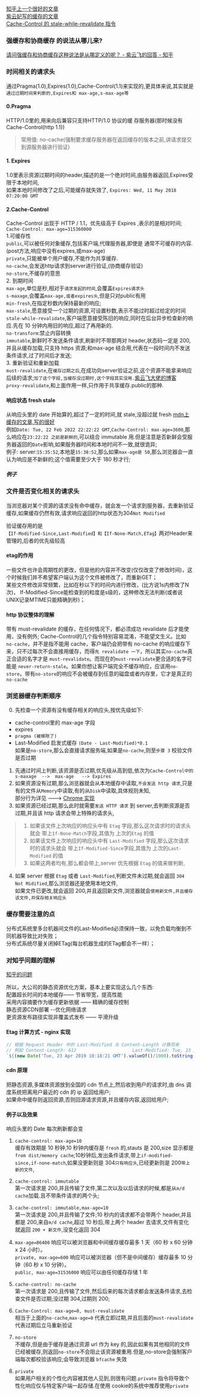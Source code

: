 [知乎上一个很好的文章](https://www.zhihu.com/question/20790576)  
[紫云妃写的缓存的文章](https://zhuanlan.zhihu.com/p/60357719)  
[Cache-Control 的 stale-while-revalidate 指令](https://zhuanlan.zhihu.com/p/64694485)  
### 强缓存和协商缓存 的说法从哪儿来? 
[请问强缓存和协商缓存这种说法是从哪定义的呢？ - 紫云飞的回答 - 知乎]( https://www.zhihu.com/question/422019386/answer/1486953396)

### 时间相关的请求头 
通过Pragma(1.0),Expires(1.0),Cache-Control(1.1)来实现的,更具体来说,其实就是`通过过期时间来判断的,Expires和 max-age,s-max-age等`  
#### 0.Pragma  
HTTP/1.0里的,用来向后兼容只支持HTTP/1.0 协议的缓 存服务器(那时候没有Cache-Control(http 1.1))  
>常用值: no-cache(强制要求缓存服务器在返回缓存的版本之前,讲请求提交到源服务器进行验证)  
#### 1. Expires
1.0里表示资源过期时间的header,描述的是一个绝对时间,由服务器返回,Expires受限于本地时间,  
如果本地时间修改了之后,可能缓存就失效了, `Expires: Wed, 11 May 2018 07:20:00 GMT`  
#### 2.Cache-Control
Cache-Control 出现于 HTTP / 1.1，优先级高于 Expires ,表示的是相对时间;  
`Cache-Control: max-age=315360000`  
1.可缓存性    
`public`,可以被任何对象缓存,包括客户端,代理服务器,即使是 通常不可缓存的内容.(post方法,响应中没有expires,或max-age)    
`private`,只能被单个用户缓存,不能作为共享缓存.  
`no-cache`,会发送http请求到server进行验证,(协商缓存验证)    
`no-store`,不缓存的意思    
2. 到期时间  
`max-age`,单位是秒,相对于`请求发起的时间`,会覆盖`Expires请求头`   
`s-maxage`,会覆盖`max-age,或者expires头`,但是只对public有用    
`min-fresh`,在指定秒数内保持最新的响应;    
`max-stale`,愿意接受一个过期的资源,可设置秒数,表示不能过时超过给定的时间    
`stale-while-revalidate`,客户端愿意接受陈旧的响应,同时在后台异步检查新的响应.先在 10 分钟内用旧的响应,超过了再用新的.  
`no-transform`:禁止内容转换  
`immutable`,新鲜时不发送条件请求,刷新时不带那两对 header,状态码一定是 200,并且从缓存加载,只支持 https 资源;和max-age 结合用,代表在一段时间内不发送条件请求,过了时间后才发送;  
3. 重新验证和重新加载      
`must-revalidate`,在`缓存过期之后`,在成功向server验证之前,这个资源不能拿来响应后续的请求;`加了这个字段,当缓存没过期时,这个字段其实没用.`[紫云飞大佬的博客](https://zhuanlan.zhihu.com/p/60357719)    
`proxy-revalidate`,和上面作用一样,只作用于共享缓存.public的那种.  

#### 响应状态 fresh stale
从响应头里的 date 开始算的,超过了一定的时间,就 stale,没超过就 fresh  [mdn上缓存的文章,写的很好](https://developer.mozilla.org/en-US/docs/Web/HTTP/Caching#fresh_and_stale_based_on_age)  
例如`Date: Tue, 22 Feb 2022 22:22:22 GMT`,`Cache-Control: max-age=3600`,那么响应在`23:22:22 之前是新鲜的`,可以结合 immutable 用.但是注意是否新鲜会受服务器返回的`Date`影响,如果服务器时间和本地时间不一致,就很诡异;  
例子: server:`15:35:52`,本地是`15:38:52`,那么如果`max-age是 50`,那么浏览器会一直认为响应是不新鲜的;这个值需要至少大于 180 秒才行;    

##### 例子


### 文件是否变化相关的请求头  
当浏览器对某个资源的请求没有命中缓存，就会发一个请求到服务器，去重新验证缓存,如果缓存仍然有效,请求响应返回的http状态为304`Not Modified`  

验证缓存用的是`【If-Modified-Since,Last-Modified】和【If-None-Match,ETag】`两对Header来管理的,后者的优先级较高
#### etag的作用
一些文件也许会周期性的更改，但是他的内容并不改变(仅仅改变了修改时间)，这个时候我们并不希望客户端认为这个文件被修改了，而重新GET；  
某些文件修改非常频繁，比如在秒以下的时间内进行修改，(比方说1s内修改了N次)，  If-Modified-Since能检查到的粒度是s级的，这种修改无法判断(或者说UNIX记录MTIME只能精确到秒)；  

#### http 协议整体的理解
带有 must-revalidate 的缓存，在任何情况下，都必须成功 revalidate 后才能使用，没有例外;
Cache-Control的几个指令特别容易混淆，不能望文生义。比如`no-cache`，并不是指不能用 cache，客户端仍会把带有 no-cache 的响应缓存下来，只不过每次不会直接用缓存，而得`先 revalidate 一下`，所以其实`no-cache`真正合适的名字才是 `must-revalidate`。而现在的`must-revalidate`更合适的名字可能是 `never-return-stale`。如果你想让客户端完全不缓存响应，应该用`no-store`，带有`no-store`的响应不会被缓存到任意的磁盘或者内存里，它才是真正的 `no-cache`

### 浏览器缓存判断顺序  
0. 先检查一个资源有没有缓存相关的响应头,按优先级如下:  
- cache-control里的 max-age 字段  
- expires
- `pragma (被移除了)`
- Last-Modified 启发式缓存 `(Date - Last-Modified)*0.1`   
如果是`no-store`,那么会直接请求服务端,如果是`no-cache`,则至`步骤 3` 校验文件是否过期   
1. 先通过时间上判断,该资源是否过期,优先级从高到低,依次为`Cache-Control中的s-maxage  -->  max-age   --> Expires`  
2. 如果资源没有过期,那么浏览器就会从本地缓存中读取,`不会发送 http 请求`,只是有的文件从`Memory`中读取,有的从`Disk`中读取,具体规则未知,  
    部分行为详见  --->  [Chrome 实现](/browser/chrome-cache.md)
3. 如果资源已经过期,那么此时就需要`发送 HTTP 请求` 到 server,去判断资源是否过期,并且该 http 请求会带上特殊的请求头,  
> 1. 如果该文件上次响应的响应头中有 `Etag` 字段,那么这次请求时的请求头就会 带上`If-None-Match`字段,其值为 上次的`Etag` 的值  
> 2. 如果该文件上次响应的响应头中有 `Last-Modified` 字段,那么这次请求时的请求头就会 带上`If-Modified-Since`字段,其值为 上次的`Last-Modified` 的值  
> 3. 如果这两者均有,那么都会带上,server 优先根据 `Etag` 的值来做判断,  

4. 如果 server 根据 `Etag` 或者 `Last-Modified`,判断文件未过期,就会返回 `304 Not Midified`,那么浏览器还是使用本地文件,  
       如果文件已更改,就会返回 200,并且返回新文件,浏览器就会`使用新文件,并且缓存该文件,并保存相关响应头`  


### 缓存需要注意的点  
分布式系统里多台机器间文件的Last-Modified必须保持一致，以免负载均衡到不同机器导致比对失败；  
分布式系统尽量关闭掉ETag(每台机器生成的ETag都会不一样）；  

### 对知乎问题的理解
[知乎的问题](https://www.zhihu.com/question/20790576)

所以，大公司的静态资源优化方案，基本上要实现这么几个东西:  
配置超长时间的本地缓存——            节省带宽，提高性能  
采用内容摘要作为缓存更新依据      —— 精确的缓存控制  
静态资源CDN部署                     --优化网络请求  
更资源发布路径实现非覆盖式发布  ——   平滑升级  



#### Etag 计算方式  - nginx 实现
```js
// 根据 Request Header 中的 Last-Modified 与 Content-Length 计算而来
// 例如 Content-Length: 612                     Last-Modified: Tue, 23 Apr 2019 10:18:21 GMT  结果为  "5cbee66d-264"
`${(new Date('Tue, 23 Apr 2019 10:18:21 GMT').valueOf()/1000).toString(16)}-${(612).toString(16)}`  //时间戳除以 1000 然后转 16
```

#### cdn 原理
把静态资源,多媒体资源放到全国的 cdn 节点上,然后收到用户的请求时,由 dns 调度系统把离用户最近的 cdn 的 ip 返回给用户;    
如果命中缓存则返回资源,否则回源请求资源,并且缓存内容,返回给用户;

#### 例子以及效果
响应头里的 Date 每次刷新都会变  
1. `cache-control: max-age=10`  
缓存有效期是 10 秒钟,10 秒钟内缓存是 `fresh` 的,stauts 是 200,size 显示都是`from dist/memory cache`;10秒钟后,发出条件请求,带上`if-modified-since,if-none-match`,如果没更新则是 304`只有响应头`,已经更新则是 200`带上新的文件`,
2. `cache-control: immutable`  
第一次请求是 200,并且传输了文件,第二次以及以后请求的时候,都是从`m/d cache`加载.且不带条件请求的两个头;  
3. `cache-control: immutable,max-age=10`  
第一次请求是 200,并且传输了文件;10 秒内的请求都不会带两个 header,并且都是 200,来自`m/d cache`,超过 10 秒后,带上两个 header 去请求,文件有变化就返回 `200 + 新文件`,没变化返回 304  
4. `max-age=86400`	响应可以被浏览器和中间缓存缓存最多 1 天（60 秒 x 60 分钟 x 24 小时）。  
`private, max-age=600`	响应可以被浏览器（但不是中间缓存）缓存最多 10 分钟（60 秒 x 10 分钟）。  
`public, max-age=31536000`	响应可以由任何缓存存储 1 年   

5. `cache-control: no-cache`  
第一次请求是 200,且传输了文件,然后后来的每次请求都会发送条件请求,去检查文件是否过期;没过期 304,过期则 200;    
6. `Cache-Control: max-age=0, must-revalidate`  
相当于上面的`no-cache`,`max-age=0` 代表立即过期,并且后面的`must-revalidate`代表过期后立马重新验证    
7. `no-store`  
不缓存,但是由于缓存是通过资源 url 作为 key 的,因此如果有其他相同的文件已经被缓存,则返回`no-store`不会阻止该资源被重用.但是,no-store会强制客户端每次都校验该响应;会导致浏览器 `bfcache` 失效  
8. `private`  
如果用户相关的个性化内容被其他人见到,则很有问题.`private` 指令将导致个性化响应仅与特定客户端一起存储.在使用 cookie的系统中推荐使用`private`    

